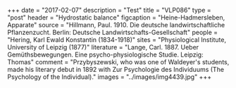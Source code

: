 +++
date = "2017-02-07"
description = "Test"
title = "VLP086"
type = "post"
header = "Hydrostatic balance"
figcaption = "Heine-Hadmersleben, Apparate"
source = "Hillmann, Paul. 1910. Die deutsche landwirtschaftliche Pflanzenzucht. Berlin: Deutsche Landwirtschafts-Gesellschaft"
people = "Hering, Karl Ewald Konstantin (1834-1918)"
sites = "Physiological Institute, University of Leipzig (1877)"
literature = "Lange, Carl. 1887. Ueber Gemüthsbewegungen. Eine psycho-physiologische Studie. Leipzig: Thomas"
comment = "Przybyszewski, who was one of Waldeyer's students, made his literary debut in 1892 with Zur Psychologie des Individuums (The Psychology of the Individual)."
images = "../images/img4439.jpg"
+++
